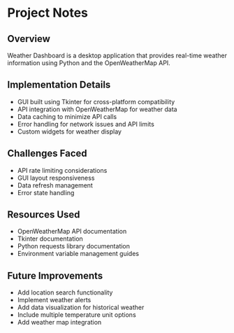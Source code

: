 # Project Notes

## Overview
Weather Dashboard is a desktop application that provides real-time weather information using Python and the OpenWeatherMap API.

## Implementation Details
- GUI built using Tkinter for cross-platform compatibility
- API integration with OpenWeatherMap for weather data
- Data caching to minimize API calls
- Error handling for network issues and API limits
- Custom widgets for weather display

## Challenges Faced
- API rate limiting considerations
- GUI layout responsiveness
- Data refresh management
- Error state handling

## Resources Used
- OpenWeatherMap API documentation
- Tkinter documentation
- Python requests library documentation
- Environment variable management guides

## Future Improvements
- Add location search functionality
- Implement weather alerts
- Add data visualization for historical weather
- Include multiple temperature unit options
- Add weather map integration
